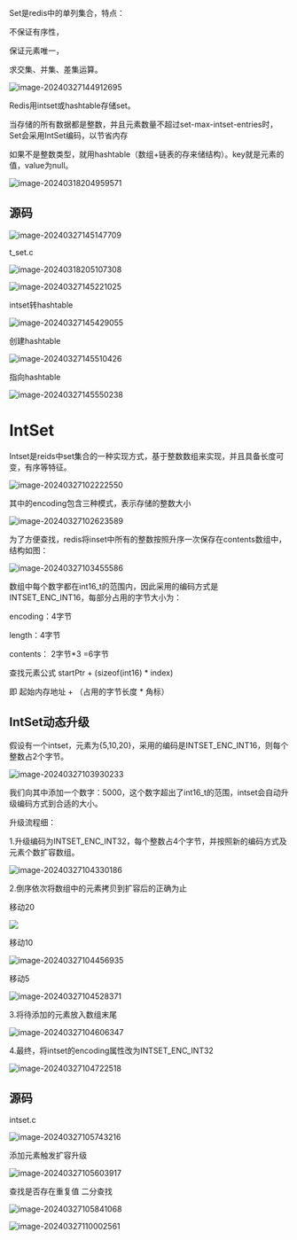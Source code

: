 Set是redis中的单列集合，特点：

不保证有序性，

保证元素唯一，

求交集、并集、差集运算。

![image-20240327144912695](https://gitee.com/dongguo4812_admin/image/raw/master/image/202403271449676.png)

Redis用intset或hashtable存储set。

当存储的所有数据都是整数，并且元素数量不超过set-max-intset-entries时，Set会采用IntSet编码，以节省内存

如果不是整数类型，就用hashtable（数组+链表的存来储结构）。key就是元素的值，value为null。

![image-20240318204959571](https://gitee.com/dongguo4812_admin/image/raw/master/image/202403182110469.png)





## 源码

![image-20240327145147709](https://gitee.com/dongguo4812_admin/image/raw/master/image/202403271451935.png)

t_set.c

![image-20240318205107308](https://gitee.com/dongguo4812_admin/image/raw/master/image/202403182110466.png)

![image-20240327145221025](https://gitee.com/dongguo4812_admin/image/raw/master/image/202403271452567.png)

intset转hashtable

![image-20240327145429055](https://gitee.com/dongguo4812_admin/image/raw/master/image/202403271454269.png)

创建hashtable

![image-20240327145510426](https://gitee.com/dongguo4812_admin/image/raw/master/image/202403271455834.png)

指向hashtable

![image-20240327145550238](https://gitee.com/dongguo4812_admin/image/raw/master/image/202403271455372.png)

# IntSet

Intset是reids中set集合的一种实现方式，基于整数数组来实现，并且具备长度可变，有序等特征。

![image-20240327102222550](https://gitee.com/dongguo4812_admin/image/raw/master/image/202403271022911.png)

其中的encoding包含三种模式，表示存储的整数大小

![image-20240327102623589](https://gitee.com/dongguo4812_admin/image/raw/master/image/202403271026808.png)

为了方便查找，redis将inset中所有的整数按照升序一次保存在contents数组中，结构如图：

![image-20240327103455586](https://gitee.com/dongguo4812_admin/image/raw/master/image/202403271034642.png)

数组中每个数字都在int16_t的范围内，因此采用的编码方式是INTSET_ENC_INT16，每部分占用的字节大小为：

encoding：4字节

length：4字节

contents： 2字节*3 =6字节



查找元素公式 startPtr + (sizeof(int16) * index)

即 起始内存地址 + （占用的字节长度 * 角标）

## IntSet动态升级

假设有一个intset，元素为{5,10,20}，采用的编码是INTSET_ENC_INT16，则每个整数占2个字节。

![image-20240327103930233](https://gitee.com/dongguo4812_admin/image/raw/master/image/202403271039398.png)

我们向其中添加一个数字：5000，这个数字超出了int16_t的范围，intset会自动升级编码方式到合适的大小。

升级流程细：

1.升级编码为INTSET_ENC_INT32，每个整数占4个字节，并按照新的编码方式及元素个数扩容数组。

![image-20240327104330186](https://gitee.com/dongguo4812_admin/image/raw/master/image/202403271044282.png)

2.倒序依次将数组中的元素拷贝到扩容后的正确为止

移动20

![](https://gitee.com/dongguo4812_admin/image/raw/master/image/202403271044871.png)

移动10

![image-20240327104456935](https://gitee.com/dongguo4812_admin/image/raw/master/image/202403271045112.png)

移动5

![image-20240327104528371](https://gitee.com/dongguo4812_admin/image/raw/master/image/202403271045986.png)

3.将待添加的元素放入数组末尾

![image-20240327104606347](https://gitee.com/dongguo4812_admin/image/raw/master/image/202403271046498.png)

4.最终，将intset的encoding属性改为INTSET_ENC_INT32

![image-20240327104722518](https://gitee.com/dongguo4812_admin/image/raw/master/image/202403271047570.png)

## 源码

intset.c 

![image-20240327105743216](https://gitee.com/dongguo4812_admin/image/raw/master/image/202403271057696.png)

添加元素触发扩容升级

![image-20240327105603917](https://gitee.com/dongguo4812_admin/image/raw/master/image/202403271056679.png)

查找是否存在重复值  二分查找

![image-20240327105841068](https://gitee.com/dongguo4812_admin/image/raw/master/image/202403271058718.png)

![image-20240327110002561](https://gitee.com/dongguo4812_admin/image/raw/master/image/202403271100308.png)







